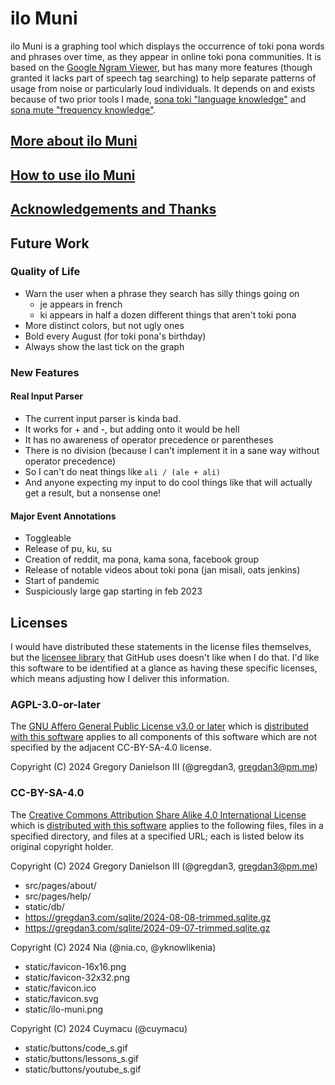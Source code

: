 # ilo Muni

ilo Muni is a graphing tool which displays the occurrence of toki pona words and
phrases over time, as they appear in online toki pona communities. It is based
on the [Google Ngram Viewer](https://books.google.com/ngrams/), but has many
more features (though granted it lacks part of speech tag searching) to help
separate patterns of usage from noise or particularly loud individuals. It
depends on and exists because of two prior tools I made,
[sona toki "language knowledge"](https://github.com/gregdan3/sona-toki) and
[sona mute "frequency knowledge"](https://github.com/gregdan3/sona-mute).

## [More about ilo Muni](https://gregdan3.github.io/ilo-muni/about/)

## [How to use ilo Muni](https://gregdan3.github.io/ilo-muni/help/)

## [Acknowledgements and Thanks](https://gregdan3.github.io/ilo-muni/about/#thank-you-to)

## Future Work

### Quality of Life

- Warn the user when a phrase they search has silly things going on
  - je appears in french
  - ki appears in half a dozen different things that aren't toki pona
- More distinct colors, but not ugly ones
- Bold every August (for toki pona's birthday)
- Always show the last tick on the graph

### New Features

#### Real Input Parser

- The current input parser is kinda bad.
- It works for + and -, but adding onto it would be hell
- It has no awareness of operator precedence or parentheses
- There is no division (because I can't implement it in a sane way without
  operator precedence)
- So I can't do neat things like `ali / (ale + ali)`
- And anyone expecting my input to do cool things like that will actually get a
  result, but a nonsense one!

#### Major Event Annotations

- Toggleable
- Release of pu, ku, su
- Creation of reddit, ma pona, kama sona, facebook group
- Release of notable videos about toki pona (jan misali, oats jenkins)
- Start of pandemic
- Suspiciously large gap starting in feb 2023

## Licenses

I would have distributed these statements in the license files themselves, but
the [licensee library](https://github.com/licensee/licensee) that GitHub uses
doesn't like when I do that. I'd like this software to be identified at a glance
as having these specific licenses, which means adjusting how I deliver this
information.

### AGPL-3.0-or-later

The
[GNU Affero General Public License v3.0 or later](https://www.gnu.org/licenses/agpl-3.0.en.html)
which is [distributed with this software](./LICENSE-AGPL) applies to all
components of this software which are not specified by the adjacent CC-BY-SA-4.0
license.

Copyright (C) 2024 Gregory Danielson III (@gregdan3, gregdan3@pm.me)

### CC-BY-SA-4.0

The
[Creative Commons Attribution Share Alike 4.0 International License](https://creativecommons.org/licenses/by-sa/4.0/)
which is [distributed with this software](./LICENSE-CC-BY-SA) applies to the
following files, files in a specified directory, and files at a specified URL;
each is listed below its original copyright holder.

Copyright (C) 2024 Gregory Danielson III (@gregdan3, gregdan3@pm.me)

- src/pages/about/
- src/pages/help/
- static/db/
- https://gregdan3.com/sqlite/2024-08-08-trimmed.sqlite.gz
- https://gregdan3.com/sqlite/2024-09-07-trimmed.sqlite.gz

Copyright (C) 2024 Nia (@nia.co, @yknowlikenia)

- static/favicon-16x16.png
- static/favicon-32x32.png
- static/favicon.ico
- static/favicon.svg
- static/ilo-muni.png

Copyright (C) 2024 Cuymacu (@cuymacu)

- static/buttons/code_s.gif
- static/buttons/lessons_s.gif
- static/buttons/youtube_s.gif

